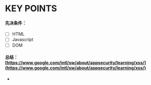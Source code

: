 # KEY POINTS

#### 先决条件：

* [ ] HTML
* [ ] Javascript
* [ ] DOM

#### 总结：[https://www.google.com/intl/sw/about/appsecurity/learning/xss/](https://www.google.com/intl/sw/about/appsecurity/learning/xss/)

* 




